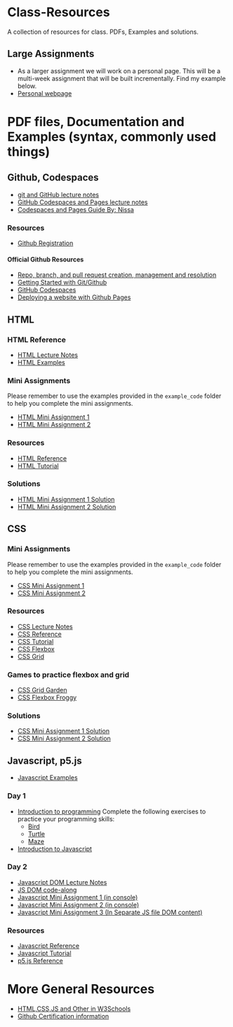 # Class-Resources
A collection of resources for class. PDFs, Examples and solutions.

## Large Assignments
- As a larger assignment we will work on a personal page. This will be a multi-week assignment that will be built incrementally.
Find my example below.
- [Personal webpage](https://chico-state-computer-science-camp-2024.github.io/CS-Camp-24-Sabas-Martinez/)
<!-- - [Final Project]() -->

# PDF files, Documentation and Examples (syntax, commonly used things)
## Github, Codespaces
- [git and GitHub lecture notes](/pdf_files/git_github/git_github.pdf)
- [GitHub Codespaces and Pages lecture notes](/pdf_files/git_github/codespaces_pages.pdf)
- [Codespaces and Pages Guide By: Nissa](/pdf_files/git_github/Github_and_codespaces.pdf)
### Resources
- [Github Registration](https://github.com/signup)
#### Official Github Resources
- [Repo, branch, and pull request creation, management and resolution](https://docs.github.com/en/get-started/start-your-journey/hello-world)
- [Getting Started with Git/Github](https://docs.github.com/en/get-started)
- [GitHub Codespaces](https://docs.github.com/en/codespaces/getting-started-with-codespaces)
- [Deploying a website with Github Pages](https://docs.github.com/en/pages/getting-started-with-github-pages/creating-a-github-pages-site)


## HTML
### HTML Reference
- [HTML Lecture Notes](/pdf_files/html/HTML.pdf)
- [HTML Examples](https://github.com/CSUC-CS-Camp-2025/Class-Resources/tree/main/example_code/html/)

### Mini Assignments
Please remember to use the examples provided in the `example_code` folder to help you complete the mini assignments.
- [HTML Mini Assignment 1](https://github.com/CSUC-CS-Camp-2025/Class-Resources/tree/main/pdf_files/html/mini_assignment_1.pdf)
- [HTML Mini Assignment 2](https://github.com/CSUC-CS-Camp-2025/Class-Resources/tree/main/pdf_files/html/mini_assignment_2.pdf)

### Resources
- [HTML Reference](https://developer.mozilla.org/en-US/docs/Web/HTML)
- [HTML Tutorial](https://www.w3schools.com/html/)

### Solutions
- [HTML Mini Assignment 1 Solution](https://github.com/CSUC-CS-Camp-2025/Class-Resources/tree/main/solutions/html/mini_assignment_1.html)
- [HTML Mini Assignment 2 Solution](https://github.com/CSUC-CS-Camp-2025/Class-Resources/tree/main/solutions/html/mini_assignment_2.html)

## CSS
### Mini Assignments
Please remember to use the examples provided in the `example_code` folder to help you complete the mini assignments.
- [CSS Mini Assignment 1](https://github.com/CSUC-CS-Camp-2025/Class-Resources/tree/main/pdf_files/CSS/mini_assignment_1.pdf)
- [CSS Mini Assignment 2](https://github.com/CSUC-CS-Camp-2025/Class-Resources/tree/main/pdf_files/CSS/mini_assignment_2.pdf)
### Resources
- [CSS Lecture Notes](https://github.com/CSUC-CS-Camp-2025/Class-Resources/tree/main/pdf_files/CSS/CSS_Lecture_Notes.pdf)
- [CSS Reference](https://developer.mozilla.org/en-US/docs/Web/CSS)
- [CSS Tutorial](https://www.w3schools.com/css/)
- [CSS Flexbox](https://css-tricks.com/snippets/css/a-guide-to-flexbox/)
- [CSS Grid](https://css-tricks.com/snippets/css/complete-guide-grid/)
### Games to practice flexbox and grid
- [CSS Grid Garden](https://cssgridgarden.com/)
- [CSS Flexbox Froggy](https://flexboxfroggy.com/)
### Solutions
- [CSS Mini Assignment 1 Solution](https://github.com/CSUC-CS-Camp-2025/Class-Resources/tree/main/solutions/css/mini_assignment_1.css)
- [CSS Mini Assignment 2 Solution](https://github.com/CSUC-CS-Camp-2025/Class-Resources/tree/main/solutions/css/mini_assignment_2.css)

## Javascript, p5.js
- [Javascript Examples](https://github.com/CSUC-CS-Camp-2025/Class-Resources/tree/main/example_code/js/)
### Day 1
- [Introduction to programming](https://github.com/CSUC-CS-Camp-2025/Class-Resources/tree/main/pdf_files/js/intro_programming.pdf)
Complete the following exercises to practice your programming skills:
  - [Bird](https://blockly.games/bird?lang=en)
  - [Turtle](https://blockly.games/turtle?lang=en)
  - [Maze](https://blockly.games/maze?lang=en)
- [Introduction to Javascript](https://github.com/CSUC-CS-Camp-2025/Class-Resources/tree/main/pdf_files/js/JS_intro.pdf)
### Day 2
- [Javascript DOM Lecture Notes](https://github.com/CSUC-CS-Camp-2025/Class-Resources/tree/main/pdf_files/js/Intro_DOM_JS_HTML.pdf)
- [JS DOM code-along](https://github.com/CSUC-CS-Camp-2025/Class-Resources/tree/main/example_code/code_alongs/JS/)
- [Javascript Mini Assignment 1 (in console)](https://github.com/CSUC-CS-Camp-2025/Class-Resources/tree/main/pdf_files/js/mini_assignment_1.pdf)
- [Javascript Mini Assignment 2 (in console)](https://github.com/CSUC-CS-Camp-2025/Class-Resources/tree/main/pdf_files/js/mini_assignment_2.pdf)
- [Javascript Mini Assignment 3 (In Separate JS file DOM content)](https://github.com/CSUC-CS-Camp-2025/Class-Resources/tree/main/pdf_files/js/Mini-Assignment_DOM.pdf)

### Resources
- [Javascript Reference](https://developer.mozilla.org/en-US/docs/Web/JavaScript)
- [Javascript Tutorial](https://www.w3schools.com/js/)
- [p5.js Reference](https://p5js.org/reference/)

# More General Resources
- [HTML,CSS,JS and Other in W3Schools](https://www.w3schools.com/)
- [Github Certification information](https://docs.github.com/en/get-started/showcase-your-expertise-with-github-certifications/about-github-certifications)

